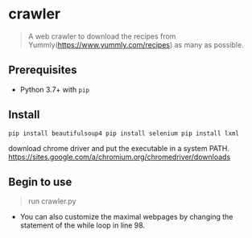 # crawler
> A web crawler to download the recipes from Yummly(https://www.yummly.com/recipes) as many as possible.

## Prerequisites
- Python 3.7+ with `pip`

## Install

`pip install beautifulsoup4
pip install selenium
pip install lxml`

download chrome driver and put the executable in a system PATH. 
https://sites.google.com/a/chromium.org/chromedriver/downloads

## Begin to use
> run crawler.py
- You can also customize the maximal webpages by changing the statement of the while loop in line 98.
